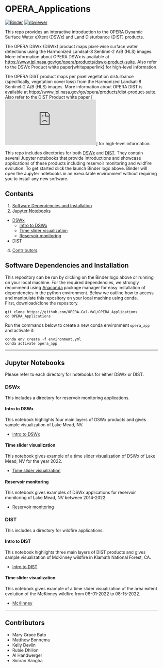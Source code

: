 # OPERA_Applications

[![Binder](https://mybinder.org/badge_logo.svg)](https://mybinder.org/v2/gh/OPERA-Cal-Val/OPERA_Applications.git/main)
[![nbviewer](https://raw.githubusercontent.com/jupyter/design/master/logos/Badges/nbviewer_badge.svg)](https://nbviewer.org/github/OPERA-Cal-Val/OPERA_Applications/tree/main/?flush_cache=True)


This repo provides an interactive introduction to the OPERA Dynamic Surface Water eXtent (DSWx) and Land Disturbance (DIST) products. 

The OPERA DSWx (DSWx) product maps pixel-wise surface water detections using the Harmonized Landsat-8 Sentinel-2 A/B (HLS) images. More information about OPERA DSWx is available at https://www.jpl.nasa.gov/go/opera/products/dswx-product-suite. Also refer to the DSWx Product white paper[whitepaperlink] for high-level information.

The OPERA DIST product maps per pixel vegetation disturbance (specifically, vegetation cover loss) from the Harmonized Landsat-8 Sentinel-2 A/B (HLS) images. More information about OPERA DIST is available at https://www.jpl.nasa.gov/go/opera/products/dist-product-suite. Also refer to the DIST Product white paper [![here](https://d2pn8kiwq2w21t.cloudfront.net/documents/finalDIST_URS306040.pdf)] for high-level information.

This repo includes directories for both [DSWx](#dswx) and [DIST](#dist). They contain several Jupyter notebooks that provide introductions and showcase applications of these products including reservoir monitoring and wildfire evolution. To get started click the launch Binder logo above. Binder will open the Jupyter notebooks in an executable environment without requiring you to install any new software. 

## Contents
1. [Software Dependencies and Installation](#software-dependencies-and-installation)
3. [Jupyter Notebooks](jupyter-notebooks)
- [DSWx](#dswx)
    - [Intro to DSWx](#intro-to-dswx)
    - [Time slider visualization](#time-slider-visualization)
    - [Reservoir monitoring](#reservoir-monitoring)
- [DIST](#dist)
4. [Contributors](#contributors)

## Software Dependencies and Installation

This repository can be run by clicking on the Binder logo above or running on your local machine. For the required dependencies, we strongly recommend using [Anaconda](https://www.anaconda.com/products/distribution) package manager for easy installation of dependencies in the python environment. Below we outline how to access and manipulate this repository on your local machine using conda. <br>
First, download/clone the repository.
```
git clone https://github.com/OPERA-Cal-Val/OPERA_Applications
cd OPERA_Applications
```
Run the commands below to create a new conda environment `opera_app` and activate it:
```
conda env create -f environment.yml
conda activate opera_app
```
------
## Jupyter Notebooks
Please refer to each directory for notebooks for either DSWx or DIST.

### DSWx
This includes a directory for reservoir monitoring applications.

#### Intro to DSWx
This notebook highlights four main layers of DSWx products and gives sample visualization of Lake Mead, NV.
+ [Intro to DSWx](link)

#### Time slider visualization
This notebook gives example of a time slider visualization of DSWx of Lake Mead, NV for the year 2022.
+ [Time slider visualization](link)

#### Reservoir monitoring
This notebook gives examples of DSWx applications for reservoir monitoring of Lake Mead, NV between 2014-2022.
+ [Reservoir monitoring](link)

### DIST
This includes a directory for wildfire applications.

#### Intro to DIST
This notebook highlights three main layers of DIST products and gives sample visualization of McKinney wildfire in Klamath National Forest, CA.
+ [Intro to DIST](link)

#### Time slider visualization
This notebook gives example of a time slider visualization of the area extent evolution of the McKinney wildfire from 08-01-2022 to 08-15-2022.
+ [McKinney](link)

------
## Contributors
* Mary Grace Bato
* Matthew Bonnema
* Kelly Devlin
* Rubie Dhillon
* Al Handwerger
* Simran Sangha

